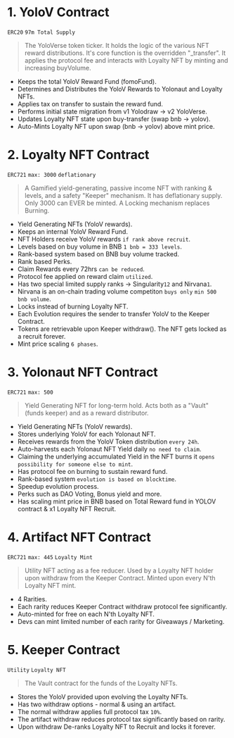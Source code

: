 # 1. YoloV Contract
`ERC20`
`97m Total Supply`
> The YoloVerse token ticker. It holds the logic of the various NFT reward distributions.
> It's core function is the overridden "_transfer".
> It applies the protocol fee and interacts with Loyalty NFT by minting and increasing buyVolume. 
>
- Keeps the total YoloV Reward Fund (fomoFund).
- Determines and Distributes the YoloV Rewards to Yolonaut and Loyalty NFTs.
- Applies tax on transfer to sustain the reward fund.
- Performs initial state migration from v1 Yolodraw -> v2 YoloVerse.
- Updates Loyalty NFT state upon buy-transfer (swap bnb -> yolov).
- Auto-Mints Loyalty NFT upon swap (bnb -> yolov) above mint price.

# 2. Loyalty NFT Contract
`ERC721`
`max: 3000`
`deflationary`
> A Gamified yield-generating, passive income NFT with ranking & levels, and a safety "Keeper" mechanism.
> It has deflationary supply. Only 3000 can EVER be minted. A Locking mechanism replaces Burning.
> 

- Yield Generating NFTs (YoloV rewards).
- Keeps an internal YoloV Reward Fund.
- NFT Holders receive YoloV rewards `if rank above recruit`.
- Levels based on buy volume in BNB `1 bnb = 333 levels`.
- Rank-based system based on BNB buy volume tracked.
- Rank based Perks.
- Claim Rewards every 72hrs `can be reduced`.
- Protocol fee applied on reward claim `utilized`.
- Has two special limited supply ranks -> Singularity`12` and Nirvana`1`.
- Nirvana is an on-chain trading volume competiton `buys only` `min 500 bnb volume`.
- Locks instead of burning Loyalty NFT.
- Each Evolution requires the sender to transfer YoloV to the Keeper Contract.
- Tokens are retrievable upon Keeper withdraw(). The NFT gets locked as a recruit forever.
- Mint price scaling `6 phases`.


# 3. Yolonaut NFT Contract 
`ERC721`
`max: 500`
> Yield Generating NFT for long-term hold. Acts both as a "Vault" (funds keeper) and as a reward distributor.
> 
>
- Yield Generating NFTs (YoloV rewards).
- Stores underlying YoloV for each Yolonaut NFT.
- Receives rewards from the YoloV Token distribution `every 24h`.
- Auto-harvests each Yolonaut NFT Yield daily `no need to claim`.
- Claiming the underlying accumulated Yield in the NFT burns it `opens possibility for someone else to mint`.
- Has protocol fee on burning to sustain reward fund.
- Rank-based system `evolution is based on blocktime`.
- Speedup evolution process.
- Perks such as DAO Voting, Bonus yield and more.
- Has scaling mint price in BNB based on Total Reward fund in YOLOV contract & x1 Loyalty NFT Recruit.

# 4. Artifact NFT Contract
`ERC721`
`max: 445`
`Loyalty Mint`
> Utility NFT acting as a fee reducer.
> Used by a Loyalty NFT holder upon withdraw from the Keeper Contract.
> Minted upon every N'th Loyalty NFT mint.
>
- 4 Rarities.
- Each rarity reduces Keeper Contract withdraw protocol fee significantly.
- Auto-minted for free on each N'th Loyalty NFT.
- Devs can mint limited number of each rarity for Giveaways / Marketing.

# 5. Keeper Contract
`Utility`
`Loyalty NFT`
> The Vault contract for the funds of the Loyalty NFTs. 
>
- Stores the YoloV provided upon evolving the Loyalty NFTs.
- Has two withdraw options - normal & using an artifact.
- The normal withdraw applies full protocol tax `10%`.
- The artifact withdraw reduces protocol tax significantly based on rarity.
- Upon withdraw De-ranks Loyalty NFT to Recruit and locks it forever.
 
 
